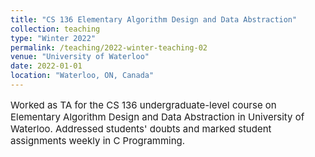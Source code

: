 ```yaml
---
title: "CS 136 Elementary Algorithm Design and Data Abstraction"
collection: teaching
type: "Winter 2022"
permalink: /teaching/2022-winter-teaching-02
venue: "University of Waterloo"
date: 2022-01-01
location: "Waterloo, ON, Canada"
---
```


<p style="font-size: 15px;">Worked as TA for the CS 136 undergraduate-level course on Elementary Algorithm Design and Data Abstraction in University of Waterloo. Addressed students' doubts and marked student assignments weekly in C Programming.</p>
